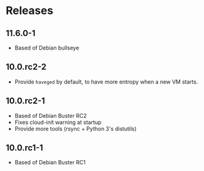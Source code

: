 # Releases

## 11.6.0-1

* Based of Debian bullseye

## 10.0.rc2-2

* Provide `haveged` by default, to have more entropy when a new VM starts.


## 10.0.rc2-1

* Based of Debian Buster RC2
* Fixes cloud-init warning at startup
* Provide more tools (rsync + Python 3's distutils)


## 10.0.rc1-1

* Based of Debian Buster RC1
